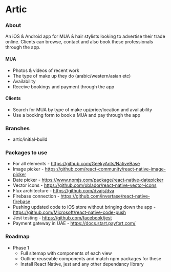 # Artic

### About

An iOS & Android app for MUA & hair stylists looking to advertise their trade online. Clients can browse, contact and also book these professionals through the app.

#### MUA
* Photos & videos of recent work
* The type of make up they do (arabic/western/asian etc)
* Availability
* Receive bookings and payment through the app

#### Clients
* Search for MUA by type of make up/price/location and availability
* Use a booking form to book a MUA and pay through the app

### Branches
* artic/initial-build

### Packages to use
* For all elements - https://github.com/GeekyAnts/NativeBase
* Image picker - https://github.com/react-community/react-native-image-picker
* Date picker - https://www.npmjs.com/package/react-native-datepicker
* Vector icons - https://github.com/oblador/react-native-vector-icons
* Flux architecture - https://github.com/dvajs/dva
* Firebase connection - https://github.com/invertase/react-native-firebase
* Pushing updated code to iOS store without bringing down the app - https://github.com/Microsoft/react-native-code-push
* Jest testing - https://github.com/facebook/jest
* Payment gateway in UAE - https://docs.start.payfort.com/

### Roadmap
* Phase 1
  * Full sitemap with components of each view
  * Outline reuseable components and match npm packages for these
  * Install React Native, jest and any other dependancy library